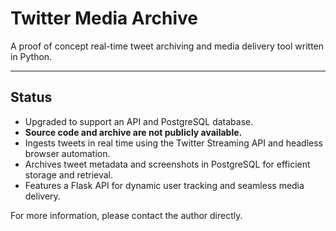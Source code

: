 # Twitter Media Archive

A proof of concept real-time tweet archiving and media delivery tool written in Python.

---

## Status 
- Upgraded to support an API and PostgreSQL database.
- **Source code and archive are not publicly available.**
- Ingests tweets in real time using the Twitter Streaming API and headless browser automation.
- Archives tweet metadata and screenshots in PostgreSQL for efficient storage and retrieval.
- Features a Flask API for dynamic user tracking and seamless media delivery.

For more information, please contact the author directly.
